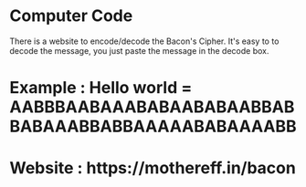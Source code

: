 # Computer Code
There is a website to encode/decode the Bacon's Cipher.
It's easy to to decode the message, you just paste the message in the decode box. 
<h1>
Example : Hello world = AABBBAABAAABABAABABAABBAB BABAAABBABBAAAAABABAAAABB
<h1>
Website : https://mothereff.in/bacon

